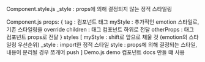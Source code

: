 Component.style.js
    _style : props에 의해 결정되지 않는 정적 스타일링

Component.js
    props: {
        tag : 컴포넌트 태그
        myStyle : 추가적인 emotion 스타일로, 기존 스타일링을 override
        children : 태그 컴포넌트 하위로 전달
        otherProps : 태그 컴포넌트 props로 전달
    }
    styles [
        myStyle : shift로 앞으로 채울 것 (emotion의 스타일링 우선순위)
        _style : import한 정적 스타일
        style : props에 의해 결정되는 스타일, 내용이 분리될 경우 쪼개어 push
    ] 
Demo.js
    demo 컴포넌트
    docs 만들 떄 사용